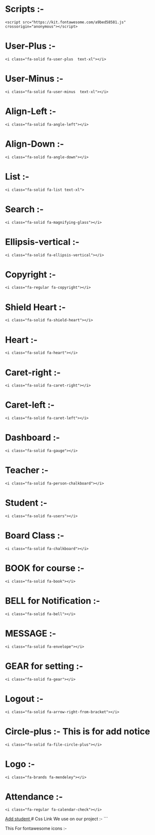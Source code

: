 

# Scripts :- 
```
<script src="https://kit.fontawesome.com/a9bed58581.js" crossorigin="anonymous"></script>

```

# User-Plus :- 
``` 
<i class="fa-solid fa-user-plus  text-xl"></i> 

```

# User-Minus :- 
``` 
<i class="fa-solid fa-user-minus  text-xl"></i> 

```

# Align-Left :- 
```
<i class="fa-solid fa-angle-left"></i>
```

# Align-Down :- 
```
<i class="fa-solid fa-angle-down"></i>
```

# List :- 
```
<i class="fa-solid fa-list text-xl">
```

# Search :- 
```
<i class="fa-solid fa-magnifying-glass"></i>
```

# Ellipsis-vertical :- 
```
<i class="fa-solid fa-ellipsis-vertical"></i>
```

# Copyright :- 
```
<i class="fa-regular fa-copyright"></i>
```

# Shield Heart :-
```
<i class="fa-solid fa-shield-heart"></i>
```

# Heart :- 
```
<i class="fa-solid fa-heart"></i>
```

# Caret-right :- 
```
<i class="fa-solid fa-caret-right"></i>
```
# Caret-left :- 
```
<i class="fa-solid fa-caret-left"></i>
```
# Dashboard :- 
```
<i class="fa-solid fa-gauge"></i>
```

# Teacher :- 
```
<i class="fa-solid fa-person-chalkboard"></i>
```

# Student :- 
```
<i class="fa-solid fa-users"></i>
```

# Board Class :- 
```
<i class="fa-solid fa-chalkboard"></i>
```

# BOOK for course :- 
```
<i class="fa-solid fa-book"></i>
```

# BELL for Notification :- 
```
<i class="fa-solid fa-bell"></i>
```

# MESSAGE :- 
```
<i class="fa-solid fa-envelope"></i>
```

# GEAR for setting :- 
```
<i class="fa-solid fa-gear"></i>
```

# Logout :- 
```
<i class="fa-solid fa-arrow-right-from-bracket"></i>
```

# Circle-plus :- This is for add notice
```
<i class="fa-solid fa-file-circle-plus"></i>
```

# Logo :- 
```
<i class="fa-brands fa-mendeley"></i>
```

# Attendance :- 
```
<i class="fa-regular fa-calendar-check"></i>

```
<a href="#" class="block nav-link ">
                      <i class="fa-solid fa-user-plus  pr-3.5 text-xl"></i>
                      <span>Add student</span>
                    </a>
# Css Link We use on our project :- 
```
<link rel="stylesheet" href="../src/input.css">
<link rel="stylesheet" href="../src/output.css">
<link rel="stylesheet" href="../styles/adminCss.css">

This For fontawesome icons :-  <script src="https://kit.fontawesome.com/a9bed58581.js" crossorigin="anonymous"></script>

```
